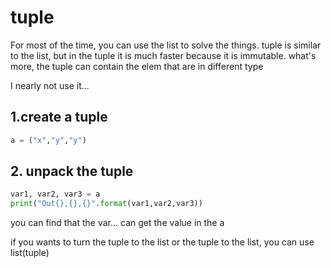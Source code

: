 # tuple
For most of the time, you can use the list to solve the things.
tuple is similar to the list, but in the tuple it is much faster 
because it is immutable. what's more, the tuple can contain 
the elem that are in different type

I nearly not use it...

## 1.create a tuple
```python
a = ("x","y","y")
```

## 2. unpack the tuple
```python
var1, var2, var3 = a
print("Out{},{},{}".format(var1,var2,var3))
```
you can find that the var... can get the value in the a

if you wants to turn the tuple to the list or the tuple to the list, you can 
use list(tuple)

